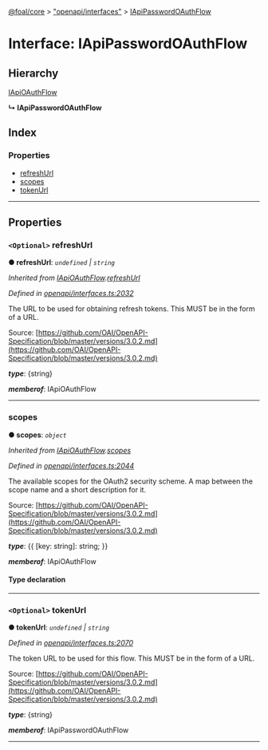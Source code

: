 [@foal/core](../README.md) > ["openapi/interfaces"](../modules/_openapi_interfaces_.md) > [IApiPasswordOAuthFlow](../interfaces/_openapi_interfaces_.iapipasswordoauthflow.md)

# Interface: IApiPasswordOAuthFlow

## Hierarchy

 [IApiOAuthFlow](_openapi_interfaces_.iapioauthflow.md)

**↳ IApiPasswordOAuthFlow**

## Index

### Properties

* [refreshUrl](_openapi_interfaces_.iapipasswordoauthflow.md#refreshurl)
* [scopes](_openapi_interfaces_.iapipasswordoauthflow.md#scopes)
* [tokenUrl](_openapi_interfaces_.iapipasswordoauthflow.md#tokenurl)

---

## Properties

<a id="refreshurl"></a>

### `<Optional>` refreshUrl

**● refreshUrl**: *`undefined` \| `string`*

*Inherited from [IApiOAuthFlow](_openapi_interfaces_.iapioauthflow.md).[refreshUrl](_openapi_interfaces_.iapioauthflow.md#refreshurl)*

*Defined in [openapi/interfaces.ts:2032](https://github.com/FoalTS/foal/blob/cf326d07/packages/core/src/openapi/interfaces.ts#L2032)*

The URL to be used for obtaining refresh tokens. This MUST be in the form of a URL.

Source: [https://github.com/OAI/OpenAPI-Specification/blob/master/versions/3.0.2.md](https://github.com/OAI/OpenAPI-Specification/blob/master/versions/3.0.2.md)

*__type__*: {string}

*__memberof__*: IApiOAuthFlow

___
<a id="scopes"></a>

###  scopes

**● scopes**: *`object`*

*Inherited from [IApiOAuthFlow](_openapi_interfaces_.iapioauthflow.md).[scopes](_openapi_interfaces_.iapioauthflow.md#scopes)*

*Defined in [openapi/interfaces.ts:2044](https://github.com/FoalTS/foal/blob/cf326d07/packages/core/src/openapi/interfaces.ts#L2044)*

The available scopes for the OAuth2 security scheme. A map between the scope name and a short description for it.

Source: [https://github.com/OAI/OpenAPI-Specification/blob/master/versions/3.0.2.md](https://github.com/OAI/OpenAPI-Specification/blob/master/versions/3.0.2.md)

*__type__*: {{ \[key: string\]: string; }}

*__memberof__*: IApiOAuthFlow

#### Type declaration

[key: `string`]: `string`

___
<a id="tokenurl"></a>

### `<Optional>` tokenUrl

**● tokenUrl**: *`undefined` \| `string`*

*Defined in [openapi/interfaces.ts:2070](https://github.com/FoalTS/foal/blob/cf326d07/packages/core/src/openapi/interfaces.ts#L2070)*

The token URL to be used for this flow. This MUST be in the form of a URL.

Source: [https://github.com/OAI/OpenAPI-Specification/blob/master/versions/3.0.2.md](https://github.com/OAI/OpenAPI-Specification/blob/master/versions/3.0.2.md)

*__type__*: {string}

*__memberof__*: IApiPasswordOAuthFlow

___

